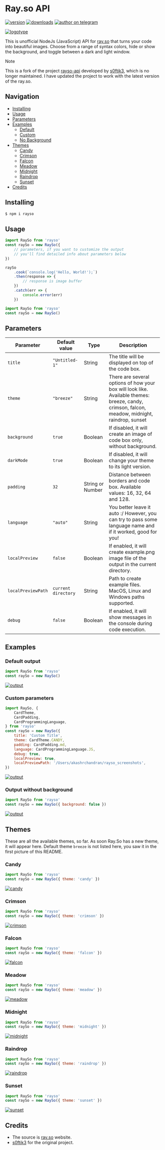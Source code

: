 # Ray.so API

[![version](https://badgen.net/npm/v/rayso)](https://npmjs.com/package/rayso)
[![downloads](https://badgen.net/npm/dm/rayso)](https://www.npmjs.com/package/rayso)
[![author on telegram](https://img.shields.io/badge/Author%20on%20-Telegram-blue)](https://t.me/akashrchandran)

[![logotype](https://i.ibb.co/vz8DtqL/rayso-api-preview.png)](https://npmjs.com/package/rayso)

This is unofficial NodeJs (JavaScript) API for [ray.so](https://ray.so) that turns your code into beautiful images. Choose from a range of syntax colors, hide or show the background, and toggle between a dark and light window.

> [!NOTE]
> This is a fork of the project [rayso-api](https://github.com/s0ftik3/rayso-api/) developed by [s0ftik3](https://github.com/s0ftik3/), which is no longer maintained. I have updated the project to work with the latest version of the ray.so.

## Navigation

-   [Installing](#installing)
-   [Usage](#usage)
-   [Parameters](#parameters)
-   [Examples](#examples)
    -   [Default](#default-output)
    -   [Custom](#custom-parameters)
    -   [No Background](#output-without-background)
-   [Themes](#themes)
    -   [Candy](#candy)
    -   [Crimson](#crimson)
    -   [Falcon](#falcon)
    -   [Meadow](#meadow)
    -   [Midnight](#midnight)
    -   [Raindrop](#raindrop)
    -   [Sunset](#sunset)
-   [Credits](#credits)

## Installing

```bash
$ npm i rayso
```

## Usage

```javascript
import RaySo from 'rayso'
const raySo = new RaySo({
    // parameters, if you want to customize the output
    // you'll find detailed info about parameters below
})

raySo
    .cook(`console.log('Hello, World!');`)
    .then(response => {
        // response is image buffer
    })
    .catch(err => {
        console.error(err)
    })
```

```javascript
import RaySo from 'rayso'
const raySo = new RaySo()
```

## Parameters

| Parameter          | Default value      | Type             | Description                                                                                                                                    |
|--------------------|--------------------|------------------|------------------------------------------------------------------------------------------------------------------------------------------------|
| `title `           | `"Untitled-1"`     | String           | The title will be displayed on top of the code box.                                                                                            |
| `theme`            | `"breeze"`         | String           | There are several options of how your box will look like. Available themes: breeze, candy, crimson, falcon, meadow, midnight, raindrop, sunset |
| `background`       | `true`             | Boolean          | If disabled, it will create an image of code box only, without background.                                                                     |
| `darkMode`         | `true`             | Boolean          | If disabled, it will change your theme to its light version.                                                                                   |
| `padding`          | `32`               | String or Number | Distance between borders and code box. Available values: 16, 32, 64 and 128.                                                                   |
| `language`         | `"auto"`           | String           | You better leave it auto :/ However, you can try to pass some language name and if it worked, good for you!                                    |
| `localPreview`     | `false`            | Boolean          | If enabled, it will create example.png image file of the output in the current directory.                                                      |
| `localPreviewPath` | `current directory` | String           | Path to create example files. MacOS, Linux and Windows paths supported.                                                                        |
| `debug`            | `false`            | Boolean          | If enabled, it will show messages in the console during code execution.                                                                        |

## Examples

### Default output

```javascript
import RaySo from 'rayso'
const raySo = new RaySo()
```

[![output](https://i.ibb.co/Vv9rD4H/default.png)](https://npmjs.com/package/rayso)

### Custom parameters

```javascript
import RaySo, {
    CardTheme,
    CardPadding,
    CardProgrammingLanguage,
} from 'rayso'
const raySo = new RaySo({
    title: 'Custom Title',
    theme: CardTheme.CANDY,
    padding: CardPadding.md,
    language: CardProgrammingLanguage.JS,
    debug: true,
    localPreview: true,
    localPreviewPath: '/Users/akashrchandran/rayso_screenshots',
})
```

[![output](https://i.ibb.co/Px9C24J/custom.png)](https://npmjs.com/package/rayso)

### Output without background

```javascript
import RaySo from 'rayso'
const raySo = new RaySo({ background: false })
```

[![output](https://i.ibb.co/qspMB4t/no-Background.png)](https://npmjs.com/package/rayso)

## Themes

These are all the available themes, so far. As soon Ray.So has a new theme, it will appear here. Default theme `breeze` is not listed here, you saw it in the first picture of this README.

### Candy

```javascript
import RaySo from 'rayso'
const raySo = new RaySo({ theme: 'candy' })
```

[![candy](https://i.ibb.co/pQnX6pw/candy.png)](https://npmjs.com/package/rayso)

### Crimson

```javascript
import RaySo from 'rayso'
const raySo = new RaySo({ theme: 'crimson' })
```

[![crimson](https://i.ibb.co/qkYB36S/crimson.png)](https://npmjs.com/package/rayso)

### Falcon

```javascript
import RaySo from 'rayso'
const raySo = new RaySo({ theme: 'falcon' })
```

[![falcon](https://i.ibb.co/w7KdqR5/falcon.png)](https://npmjs.com/package/rayso)

### Meadow

```javascript
import RaySo from 'rayso'
const raySo = new RaySo({ theme: 'meadow' })
```

[![meadow](https://i.ibb.co/xJnMc10/meadow.png)](https://npmjs.com/package/rayso)

### Midnight

```javascript
import RaySo from 'rayso'
const raySo = new RaySo({ theme: 'midnight' })
```

[![midnight](https://i.ibb.co/4jng8Fs/midnight.png)](https://npmjs.com/package/rayso)

### Raindrop

```javascript
import RaySo from 'rayso'
const raySo = new RaySo({ theme: 'raindrop' })
```

[![raindrop](https://i.ibb.co/jbjYcVf/raindrop.png)](https://npmjs.com/package/rayso)

### Sunset

```javascript
import RaySo from 'rayso'
const raySo = new RaySo({ theme: 'sunset' })
```

[![sunset](https://i.ibb.co/Q8rFCVn/sunset.png)](https://npmjs.com/package/rayso)

## Credits

-   The source is [ray.so](https://ray.so) website.
-  [s0ftik3](https://github.com/s0ftik3/) for the original project.
